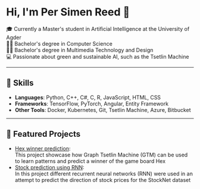 # Hi, I'm Per Simen Reed 👋
🎓 Currently a Master's student in Artificial Intelligence at the University of Agder  
👨‍🎓 Bachelor's degree in Computer Science  
👨‍🎓 Bachelor's degree in Multimedia Technology and Design  
💻 Passionate about green and sustainable AI, such as the Tsetlin Machine  

---

## 🌟 Skills
- **Languages**: Python, C++, C#, C, R, JavaScript, HTML, CSS
- **Frameworks**: TensorFlow, PyTorch, Angular, Entity Framework
- **Other Tools**: Docker, Kubernetes, Git, Tsetlin Machine, Azure, Bitbucket

---

## 📂 Featured Projects
- [Hex winner prediction](https://github.com/persimenreed/Hex-winner-prediction):  
  This project showcase how Graph Tsetlin Machine (GTM) can be used to learn patterns and predict a winner of the game board Hex 
- [Stock prediction using RNN](https://github.com/persimenreed/Stocknet-predictions):  
  In this project different recurrent neural networks (RNN) were used in an attempt to predict the direction of stock prices for the StockNet dataset
